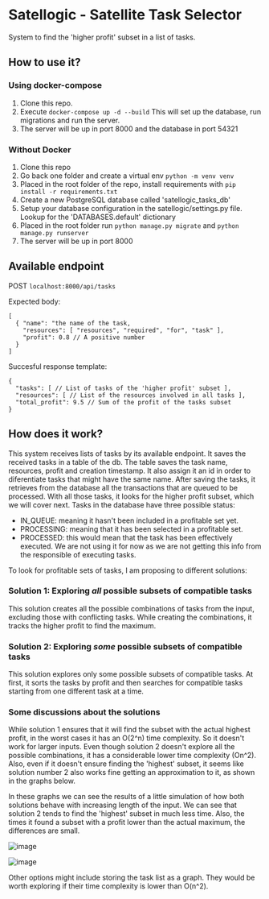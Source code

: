 # Satellogic - Satellite Task Selector

System to find the 'higher profit' subset in a list of tasks.

## How to use it?

### Using docker-compose

1. Clone this repo.
2. Execute `docker-compose up -d --build`
   This will set up the database, run migrations and run the server.
3. The server will be up in port 8000 and the database in port 54321

### Without Docker

1. Clone this repo
2. Go back one folder and create a virtual env `python -m venv venv`
3. Placed in the root folder of the repo, install requirements with `pip install -r requirements.txt`
4. Create a new PostgreSQL database called 'satellogic_tasks_db'
5. Setup your database configuration in the satellogic/settings.py file. Lookup for the 'DATABASES.default' dictionary
6. Placed in the root folder run `python manage.py migrate` and `python manage.py runserver`
7. The server will be up in port 8000

## Available endpoint

POST `localhost:8000/api/tasks`

Expected body:
```
[
  { "name": "the name of the task,
    "resources": [ "resources", "required", "for", "task" ],
    "profit": 0.8 // A positive number
  }
] 
```

Succesful response template:
```
{
  "tasks": [ // List of tasks of the 'higher profit' subset ],
  "resources": [ // List of the resources involved in all tasks ],
  "total_profit": 9.5 // Sum of the profit of the tasks subset
}
```

## How does it work?

This system receives lists of tasks by its available endpoint.
It saves the received tasks in a table of the db. The table saves the task name, resources, profit and creation timestamp. It also assign it an id in order to diferentiate tasks that might have the same name.
After saving the tasks, it retrieves from the database all the transactions that are queued to be processed. With all those tasks, it looks for the higher profit subset, which we will cover next.
Tasks in the database have three possible status:
- IN_QUEUE: meaning it hasn't been included in a profitable set yet.
- PROCESSING: meaning that it has been selected in a profitable set.
- PROCESSED: this would mean that the task has been effectively executed. We are not using it for now as we are not getting this info from the responsible of executing tasks.

To look for profitable sets of tasks, I am proposing to different solutions:

### Solution 1: Exploring *all* possible subsets of compatible tasks

This solution creates all the possible combinations of tasks from the input, excluding those with conflicting tasks.
While creating the combinations, it tracks the higher profit to find the maximum.

### Solution 2: Exploring *some* possible subsets of compatible tasks

This solution explores only some possible subsets of compatible tasks.
At first, it sorts the tasks by profit and then searches for compatible tasks starting from one different task at a time.

### Some discussions about the solutions

While solution 1 ensures that it will find the subset with the actual highest profit, in the worst cases it has an O(2^n) time complexity. So it doesn't work for larger inputs.
Even though solution 2 doesn't explore all the possible combinations, it has a considerable lower time complexity (On^2). Also, even if it doesn't ensure finding the 'highest' subset, it seems like solution number 2 also works fine getting an approximation to it, as shown in the graphs below.

In these graphs we can see the results of a little simulation of how both solutions behave with increasing length of the input. We can see that solution 2 tends to find the 'highest' subset in much less time. Also, the times it found a subset with a profit lower than the actual maximum, the differences are small.

![image](https://github.com/melisaguevara/satellogic_code_challenge/assets/56703907/005cf57e-30d1-409c-b76c-5a044d39c694)

![image](https://github.com/melisaguevara/satellogic_code_challenge/assets/56703907/e91a4ec4-677a-4782-8e5d-e1227ad1e5a5)

Other options might include storing the task list as a graph. They would be worth exploring if their time complexity is lower than O(n^2).
